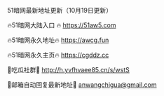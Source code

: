 51暗网最新地址更新（10月19日更新）

🔥51暗网大陆入口 🔥 https://51aw5.com

🔥51暗网永久地址🔥  https://awcg.fun

🔥51暗网永久主页🔥  https://cgddz.cc

💋吃瓜社群💋 http://h.yvfhvaee85.cn/s/wstS

💋邮箱自动回复最新地址💋 anwangchigua@gmail.com
